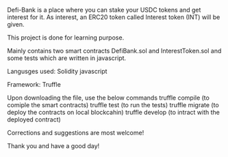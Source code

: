 Defi-Bank is a place where you can stake your USDC tokens and
get interest for it. As interest, an ERC20 token called Interest token (INT)
will be given.

This project is done for learning purpose.

Mainly contains two smart contracts DefiBank.sol and InterestToken.sol
and some tests which are written in javascript.

Langusges used:
Solidity
javascript

Framework:
Truffle


Upon downloading the file, use the below commands
truffle compile (to comiple the smart contracts)
truffle test (to run the tests)
truffle migrate (to deploy the contracts on local blockcahin)
truffle develop (to intract with the deployed contract)

Corrections and suggestions are most welcome!

Thank you and have a good day!

